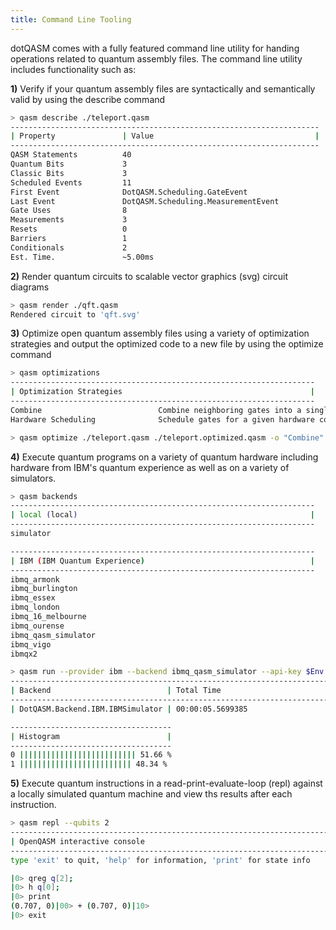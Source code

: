 ```yaml
---
title: Command Line Tooling
---
```

dotQASM comes with a fully featured command line utility for handing operations related to quantum assembly files. The command line utility includes functionality such as:

**1)** Verify if your quantum assembly files are syntactically and semantically valid by using the describe command

```sh
> qasm describe ./teleport.qasm
---------------------------------------------------------------------
| Property               | Value                                    |
---------------------------------------------------------------------
QASM Statements          40
Quantum Bits             3
Classic Bits             3
Scheduled Events         11
First Event              DotQASM.Scheduling.GateEvent
Last Event               DotQASM.Scheduling.MeasurementEvent
Gate Uses                8
Measurements             3
Resets                   0
Barriers                 1
Conditionals             2
Est. Time.               ~5.00ms
```
**2)** Render quantum circuits to scalable vector graphics (svg) circuit diagrams
```sh
> qasm render ./qft.qasm
Rendered circuit to 'qft.svg'
```

**3)** Optimize open quantum assembly files using a variety of optimization strategies and output the optimized code to a new file by using the optimize command

```sh
> qasm optimizations
--------------------------------------------------------------------
| Optimization Strategies                                          |
--------------------------------------------------------------------
Combine                          Combine neighboring gates into a single gate
Hardware Scheduling              Schedule gates for a given hardware configuration

> qasm optimize ./teleport.qasm ./teleport.optimized.qasm -o "Combine"
```

**4)** Execute quantum programs on a variety of quantum hardware including hardware from IBM's quantum experience as well as on a variety of simulators.

```sh
> qasm backends
--------------------------------------------------------------------
| local (local)                                                    |
--------------------------------------------------------------------
simulator

--------------------------------------------------------------------
| IBM (IBM Quantum Experience)                                     |
--------------------------------------------------------------------
ibmq_armonk
ibmq_burlington
ibmq_essex
ibmq_london
ibmq_16_melbourne
ibmq_ourense
ibmq_qasm_simulator
ibmq_vigo
ibmqx2

> qasm run --provider ibm --backend ibmq_qasm_simulator --api-key $Env:IBM_KEY ./coinflip.qasm
--------------------------------------------------------------------------------------------------------------------
| Backend                          | Total Time                                         | Execution Time           |
--------------------------------------------------------------------------------------------------------------------
| DotQASM.Backend.IBM.IBMSimulator | 00:00:05.5699385                                   | 00:00:00.0022656         |

------------------------------------
| Histogram                        |
------------------------------------
0 |||||||||||||||||||||||||| 51.66 %
1 ||||||||||||||||||||||||| 48.34 %
```

**5)** Execute quantum instructions in a read-print-evaluate-loop (repl) against a locally simulated quantum machine and view ths results after each instruction.

```sh
> qasm repl --qubits 2
-----------------------------------------------------------------------
| OpenQASM interactive console                                        |
-----------------------------------------------------------------------
type 'exit' to quit, 'help' for information, 'print' for state info

|0> qreg q[2];
|0> h q[0];
|0> print
(0.707, 0)|00> + (0.707, 0)|10>
|0> exit
```